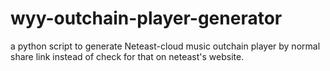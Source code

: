 # wyy-outchain-player-generator
a python script to generate Neteast-cloud music  outchain player by normal share link instead of check for that on neteast's website.
